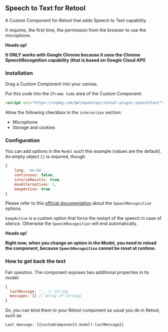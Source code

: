 ## Speech to Text for Retool

A Custom Component for Retool that adds Speech to Text capability.

It requires, the first time, the permission from the browser to use the microphone.

**Heads up!**

**It ONLY works with Google Chrome because it uses the Chrome SpeechRecognition capability (that is based on Google Cloud API)**

### Installation

Drag a Custom Component into your canvas.

Put this code into the `IFrame Code` area of the Custom Component:

```html
<script src="https://unpkg.com/@eloquentops/retool-plugin-speech2text"></script>
```

Allow the following checkbox in the `interaction` section:
- Microphone
- Storage and cookies


### Configuration

You can add options in the `Model` such this example (values are the default). 
An empty object `{}` is required, though.

```js
{
    lang: 'en-US',
    continuous: false,
    interimResults: true,
    maxAlternatives: 1,
    keepActive: true
}
```

Please refer to this [official documentation](https://developer.mozilla.org/en-US/docs/Web/API/SpeechRecognition) about the `SpeechRecognition` options.

`keepActive` is a custom option that force the restart of the speech in case of silence. Otherwise the `SpeechRecognition` will end automatically.

**Heads up!**

**Right now, when you change an option in the Model, you need to reload the component, because `SpeechRecognition` cannot be reset at runtime.** 

### How to get back the text

Fair question. The component exposes two additional properties in its model:

```js
{
  lastMessage: '', // String
  messages: [] // Array of strings
}
```

So, you can bind them to your Retool component as usual you do in Retool, such as:

```
Last message: {{customComponent2.model?.lastMessage}}
```